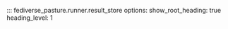 <!--
SPDX-FileCopyrightText: 2023 Helge

SPDX-License-Identifier: CC-BY-4.0
-->

::: fediverse_pasture.runner.result_store
    options:
        show_root_heading: true
        heading_level: 1
